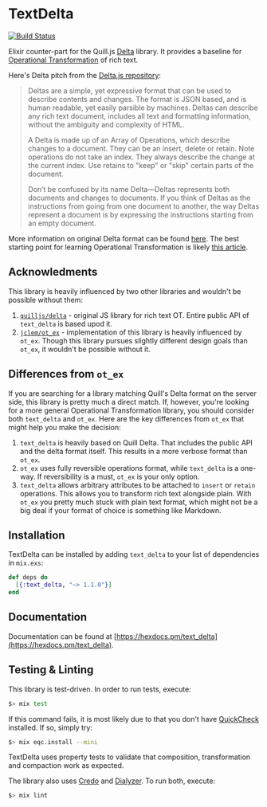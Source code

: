 # TextDelta

[![Build Status](https://travis-ci.org/everzet/text_delta.svg?branch=master)](https://travis-ci.org/everzet/text_delta)

Elixir counter-part for the Quill.js [Delta](https://quilljs.com/docs/delta/)
library. It provides a baseline for [Operational
Transformation](https://en.wikipedia.org/wiki/Operational_transformation) of
rich text.

Here's Delta pitch from the [Delta.js repository](https://github.com/quilljs/delta):

> Deltas are a simple, yet expressive format that can be used to describe contents and changes. The format is JSON based, and is human readable, yet easily parsible by machines. Deltas can describe any rich text document, includes all text and formatting information, without the ambiguity and complexity of HTML.
>
> A Delta is made up of an Array of Operations, which describe changes to a document. They can be an insert, delete or retain. Note operations do not take an index. They always describe the change at the current index. Use retains to "keep" or "skip" certain parts of the document.
>
> Don’t be confused by its name Delta—Deltas represents both documents and changes to documents. If you think of Deltas as the instructions from going from one document to another, the way Deltas represent a document is by expressing the instructions starting from an empty document.

More information on original Delta format can be found
[here](https://quilljs.com/docs/delta/). The best starting point for learning
Operational Transformation is likely [this
article](http://www.codecommit.com/blog/java/understanding-and-applying-operational-transformation).

## Acknowledments

This library is heavily influenced by two other libraries and wouldn't be
possible without them:

1. [`quilljs/delta`](https://github.com/quilljs/delta) - original JS library for
   rich text OT. Entire public API of `text_delta` is based upod it.
2. [`jclem/ot_ex`](https://github.com/jclem/ot_ex) - implementation of this
   library is heavily influenced by `ot_ex`. Though this library pursues
   slightly different design goals than `ot_ex`, it wouldn't be possible without
   it.

## Differences from `ot_ex`

If you are searching for a library matching Quill's Delta format on the server
side, this library is pretty much a direct match. If, however, you're looking
for a more general Operational Transformation library, you should
consider both `text_delta` and `ot_ex`. Here are the key differences from
`ot_ex` that might help you make the decision:

1. `text_delta` is heavily based on Quill Delta. That includes the public API
    and the delta format itself. This results in a more verbose format than
    `ot_ex`.
2. `ot_ex` uses fully reversible operations format, while `text_delta` is a
   one-way. If reversibility is a must, `ot_ex` is your only option.
3. `text_delta` allows arbitrary attributes to be attached to `insert` or
   `retain` operations. This allows you to transform rich text alongside plain.
   With `ot_ex` you pretty much stuck with plain text format, which might not be
   a big deal if your format of choice is something like Markdown.

## Installation

TextDelta can be installed by adding `text_delta` to your list of dependencies
in `mix.exs`:

```elixir
def deps do
  [{:text_delta, "~> 1.1.0"}]
end
```

## Documentation

Documentation can be found at [https://hexdocs.pm/text_delta](https://hexdocs.pm/text_delta).

## Testing & Linting

This library is test-driven. In order to run tests, execute:

```bash
$> mix test
```

If this command fails, it is most likely due to that you don't have
[QuickCheck](http://www.quviq.com/downloads/) installed. If so, simply try:

```bash
$> mix eqc.install --mini
```

TextDelta uses property tests to validate that composition, transformation and
compaction work as expected.

The library also uses [Credo](http://credo-ci.org) and
[Dialyzer](http://erlang.org/doc/man/dialyzer.html). To run both, execute:

```bash
$> mix lint
```
